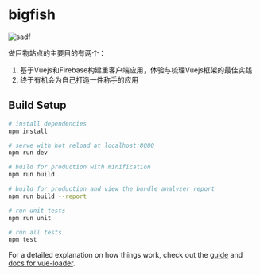 # bigfish
![sadf](https://rawgit.com/dabeng/bigfish/master/src/assets/logo.jpg)

做巨物站点的主要目的有两个：
1. 基于Vuejs和Firebase构建重客户端应用，体验与梳理Vuejs框架的最佳实践
2. 终于有机会为自己打造一件称手的应用

## Build Setup

``` bash
# install dependencies
npm install

# serve with hot reload at localhost:8080
npm run dev

# build for production with minification
npm run build

# build for production and view the bundle analyzer report
npm run build --report

# run unit tests
npm run unit

# run all tests
npm test
```

For a detailed explanation on how things work, check out the [guide](http://vuejs-templates.github.io/webpack/) and [docs for vue-loader](http://vuejs.github.io/vue-loader).

